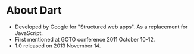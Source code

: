 # About Dart

* Developed by Google for "Structured web apps". As a replacement for JavaScript.
* First mentioned at GOTO conference 2011 October 10-12.
* 1.0 released on 2013 November 14.



